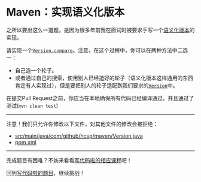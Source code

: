 # Maven：实现语义化版本

之所以要出这么一道题，是因为很多年前我在面试时被要求手写一个[语义化版本](https://semver.org/lang/zh-CN/)的实现。

请实现一个[`Version.compare`](https://github.com/hcsp/implement-sem-version/blob/master/src/main/java/com/github/hcsp/maven/Version.java)。注意，在这个过程中，你可以在两种方法中二选一：

- 自己造一个轮子。
- 或者通过自己的搜索，使用别人已经造好的轮子（语义化版本这样通用的东西肯定有人实现过），但是要把别人的轮子适配到我们要求的[`Version`](https://github.com/hcsp/implement-sem-version/blob/master/src/main/java/com/github/hcsp/maven/Version.java)中。

在提交Pull Request之前，你应当在本地确保所有代码已经编译通过，并且通过了测试(`mvn clean test`)

-----
注意！我们只允许你修改以下文件，对其他文件的修改会被拒绝：
- [src/main/java/com/github/hcsp/maven/Version.java](https://github.com/hcsp/implement-sem-version/blob/master/src/main/java/com/github/hcsp/maven/Version.java)
- [pom.xml](https://github.com/hcsp/implement-sem-version/blob/master/pom.xml)
-----


完成题目有困难？不妨来看看[写代码啦的相应课程](https://xiedaimala.com/tasks/661cd7ab-7fea-47d0-8e11-555d6fca751d)吧！

回到[写代码啦的题目](https://xiedaimala.com/tasks/661cd7ab-7fea-47d0-8e11-555d6fca751d/quizzes/6c87ef57-7f06-4af2-9112-86dd27ff099d)，继续挑战！
